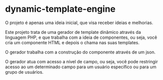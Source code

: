 # dynamic-template-engine
O projeto é apenas uma ideia inicial, que visa receber ideias e melhorias.

Este projeto trata de uma gerador de template dinâmico através da linguagem PHP, e que trabalha com a ideia de componentes, ou seja, você cria um componente HTML e depois o chama nas suas templates.

O gerador trabalha com a construção do componente através de um json.

O gerador atua com acesso a nível de campo, ou seja, você pode restringir acesso ao um determinado campo para um usuário específico ou para um grupo de usuários.
